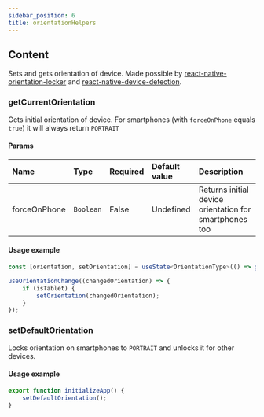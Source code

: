 ```yaml
---
sidebar_position: 6
title: orientationHelpers
---
```


## Content

Sets and gets orientation of device. Made possible by [react-native-orientation-locker](https://github.com/wonday/react-native-orientation-locker)
and [react-native-device-detection](https://github.com/m0ngr31/react-native-device-detection).

### getCurrentOrientation

Gets initial orientation of device. For smartphones (with `forceOnPhone` equals `true`) it will always return `PORTRAIT`

#### Params
| Name            | Type           | Required       | Default value  | Description
|:----------------|:---------------|:---------------|:---------------|:---------------------------    
| forceOnPhone           | `Boolean`         | False           | Undefined              | Returns initial device orientation for smartphones too

#### Usage example

```typescript jsx
const [orientation, setOrientation] = useState<OrientationType>(() => getCurrentOrientation());

useOrientationChange((changedOrientation) => {
    if (isTablet) {
        setOrientation(changedOrientation);
    }
});
```

### setDefaultOrientation

Locks orientation on smartphones to `PORTRAIT` and unlocks it for other devices.

#### Usage example

```typescript jsx
export function initializeApp() {
    setDefaultOrientation();
}
```
